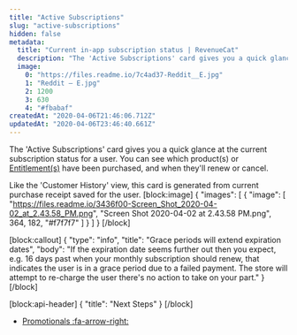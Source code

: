```yaml
---
title: "Active Subscriptions"
slug: "active-subscriptions"
hidden: false
metadata: 
  title: "Current in-app subscription status | RevenueCat"
  description: "The 'Active Subscriptions' card gives you a quick glance at the current subscription status for a user. You can see which product(s) or Entitlement(s) have been purchased, and when they'll renew or cancel."
  image: 
    0: "https://files.readme.io/7c4ad37-Reddit__E.jpg"
    1: "Reddit – E.jpg"
    2: 1200
    3: 630
    4: "#fbabaf"
createdAt: "2020-04-06T21:46:06.712Z"
updatedAt: "2020-04-06T23:46:40.661Z"
---
```

The 'Active Subscriptions' card gives you a quick glance at the current subscription status for a user. You can see which product(s) or [Entitlement(s)](doc:entitlements) have been purchased, and when they'll renew or cancel.  

Like the 'Customer History' view, this card is generated from current purchase receipt saved for the user. 
[block:image]
{
  "images": [
    {
      "image": [
        "https://files.readme.io/3436f00-Screen_Shot_2020-04-02_at_2.43.58_PM.png",
        "Screen Shot 2020-04-02 at 2.43.58 PM.png",
        364,
        182,
        "#f7f7f7"
      ]
    }
  ]
}
[/block]

[block:callout]
{
  "type": "info",
  "title": "Grace periods will extend expiration dates",
  "body": "If the expiration date seems further out then you expect, e.g. 16 days past when your monthly subscription should renew, that indicates the user is in a grace period due to a failed payment. The store will attempt to re-charge the user there's no action to take on your part."
}
[/block]

[block:api-header]
{
  "title": "Next Steps"
}
[/block]
* [Promotionals :fa-arrow-right:](doc:promotionals)